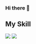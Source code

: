 ### Hi there 👋


## My Skill
<img src="https://img.shields.io/badge/Javascript-F7DF1E?style=flat&logo=Javascript&logoColor=white"/>
<img src="https://img.shields.io/badge/Android-3DDC84?style=flat-square&logo=Android&logoColor=white"/>
